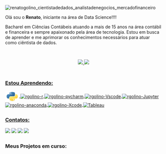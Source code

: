 ![renatogolino_cientistadedados_analistadenegocios_mercadofinanceiro](https://github.com/rgolino/rgolino/assets/107083534/7db41b96-b512-4ebf-82f9-95aeb3f483e8)

Olá sou o **Renato**, iniciante na área de  Data Science!!!!

Bacharel em Ciências Contábeis atuando a mais de 15 anos na área contábil e financeira e sempre apaixonado pela área de tecnologia. Estou em busca de aprender e me aprimorar os conhecimentos necessários para atuar como ciêntista de dados.

##

<div style="display: inline_block"><br>
<div align="center">
  <a href="https://github.com/rgolino">
  <img height="130em" src="https://github-readme-stats.vercel.app/api?username=rgolino&show_icons=true&theme=dracula&include_all_commits=true&count_private=true"/>
  <img height="130em" src="https://github-readme-stats.vercel.app/api/top-langs/?username=rgolino&layout=compact&langs_count=7&theme=dracula"/>
</div>

<div style="display: inline_block"><br>
  
##
### Estou Aprendendo:

  <img align="center" alt="rgolino-Python" height="35" width="45" src="https://raw.githubusercontent.com/devicons/devicon/master/icons/python/python-original.svg">
  <img align="center" alt="rgolino-r" height="35" width="45" src="https://cdn.jsdelivr.net/gh/devicons/devicon/icons/r/r-original.svg" />
  
  <img align="center" alt="rgolino-pycharm" height="35" width="45" src="https://cdn.jsdelivr.net/gh/devicons/devicon/icons/pycharm/pycharm-original.svg" />
  <img align="center" alt="rgolino-Vscode" height="35" width="45" src="https://cdn.jsdelivr.net/gh/devicons/devicon/icons/vscode/vscode-original.svg" />
  <img align="center" alt="rgolino-Jupyter" height="35" width="45" src="https://cdn.jsdelivr.net/gh/devicons/devicon/icons/jupyter/jupyter-original.svg" />
  <img align="center" alt="rgolino-anaconda" height="35" width="45" src="https://cdn.jsdelivr.net/gh/devicons/devicon@latest/icons/anaconda/anaconda-original.svg" />
  <img align="center" alt="rgolino-Xcode" height="35" width="45" src="https://cdn.jsdelivr.net/gh/devicons/devicon/icons/xcode/xcode-original.svg" /> 
  <img align="center" alt="Tableau" height="35" width="105" src="https://img.shields.io/badge/Tableau-E97627?style=for-the-badge&logo=Tableau&logoColor=whitea" />
               
</div>

##  
### Contatos: 
<div> 
  <a href="https://www.linkedin.com/in/renato-golino/" target="_blank"><img src="https://img.shields.io/badge/-LinkedIn-%230077B5?style=for-the-badge&logo=linkedin&logoColor=white" target="_blank"></a> 
  <a href = "mailto:renatogolino@gmail.com"><img src="https://img.shields.io/badge/-Gmail-%23333?style=for-the-badge&logo=gmail&logoColor=white" target="_blank"></a>
  <a href="https://www.youtube.com/channel/UCoNX4pL529lfsgJnLiyvVGg" target="_blank"><img src="https://img.shields.io/badge/YouTube-FF0000?style=for-the-badge&logo=youtube&logoColor=white" target="_blank"></a>
  <a href="https://www.instagram.com/renato.golino/" target="_blank"><img src="https://img.shields.io/badge/-Instagram-%23E4405F?style=for-the-badge&logo=instagram&logoColor=white" target="_blank"></a>
</div>  

##

### Meus Projetos em curso:

